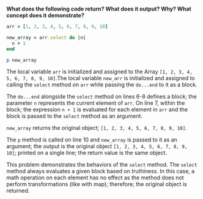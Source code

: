 **What does the following code return? What does it output? Why? What concept does it demonstrate?**

```ruby
arr = [1, 2, 3, 4, 5, 6, 7, 8, 9, 10]

new_array = arr.select do |n|
  n + 1
end

p new_array
```

The local variable `arr` is initialized and assigned to the Array `[1, 2, 3, 4, 5, 6, 7, 8, 9, 10]`.The local variable `new_arr` is initialized and assigned to calling the `select` method on `arr` while passing the `do...end` to it as a block.

The `do...end` alongside the `select` method on lines 6-8 defines a block; the parameter `n` represents the current element of `arr`. On line 7, within the block; the expression `n + 1` is evaluated for each element in `arr` and the block is passed to the `select` method as an argument.

`new_array` returns the original object; `[1, 2, 3, 4, 5, 6, 7, 8, 9, 10]`.

The `p` method is called on line 10 and `new_array` is passed to it as an argument; the output is the original object `[1, 2, 3, 4, 5, 6, 7, 8, 9, 10]`; printed on a single line; the return value is the same object.

This problem demonstrates the behaviors of the `select` method. The `select` method always evaluates a given block based on truthiness. In this case, a math operation on each element has no effect as the method does not perform transformations (like with map); therefore; the original object is returned.


